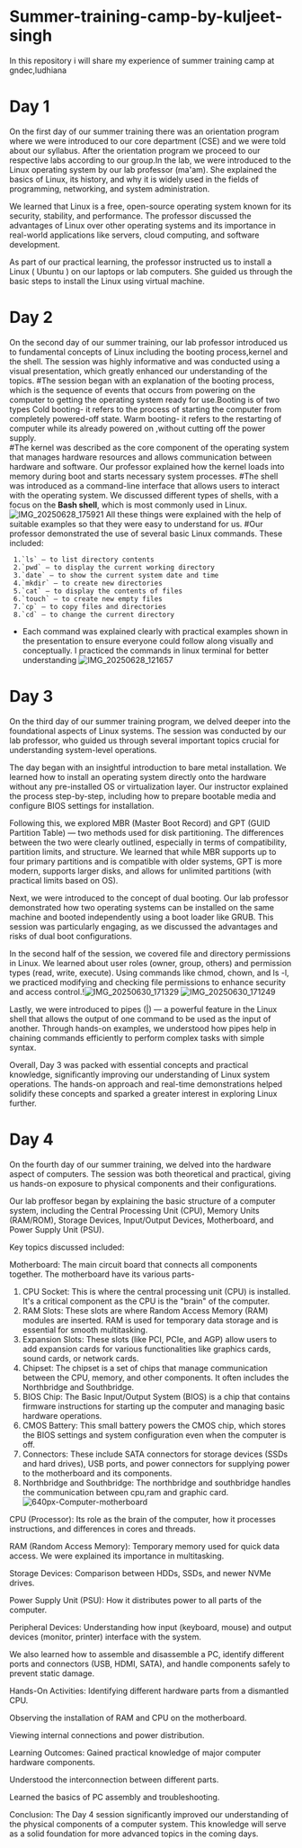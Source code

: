# Summer-training-camp-by-kuljeet-singh
In this repository i will share my experience of summer training camp at gndec,ludhiana
# Day 1
On the first day of our summer training there was an orientation program where we were introduced to our core department (CSE) and we were told about our syllabus.
After the orientation program we proceed to our respective labs according to our group.In the lab, we were introduced to the Linux operating system by our lab professor (ma'am). She explained the basics of Linux, its history, and why it is widely used in the fields of programming, networking, and system administration.

We learned that Linux is a free, open-source operating system known for its security, stability, and performance. The professor discussed the advantages of Linux over other operating systems and its importance in real-world applications like servers, cloud computing, and software development.

As part of our practical learning, the professor instructed us to install a Linux ( Ubuntu ) on our laptops or lab computers. She guided us through the basic steps to install the Linux using virtual machine.
# Day 2
On the second day of our summer training, our lab professor introduced us to fundamental concepts of Linux including the booting process,kernel and the shell. The session was highly informative and was conducted using a visual presentation, which greatly enhanced our understanding of the topics.
#The session began with an explanation of the booting process, which is the sequence of events that occurs from powering on the computer to getting the operating system ready for use.Booting is of two types 
Cold booting- it refers to the process of starting the computer from completely powered-off state.
Warm booting- it refers to the restarting of computer while its already powered on ,without cutting off the power supply.  
#The kernel was described as the core component of the operating system that manages hardware resources and allows communication between hardware and software.
    Our professor explained how the kernel loads into memory during boot and starts necessary system processes.
#The shell was introduced as a command-line interface that allows users to interact with the operating system.
    We discussed different types of shells, with a focus on the **Bash shell**, which is most commonly used in Linux.
    ![IMG_20250628_175921](https://github.com/user-attachments/assets/7119bdc7-4ee3-4e07-9d00-9d2399aece5f)
  All these things were explained with the help of suitable examples so that they were easy to understand for us. 
#Our professor demonstrated the use of several basic Linux commands. These included:

     1.`ls` – to list directory contents
     2.`pwd` – to display the current working directory
     3.`date` – to show the current system date and time
     4.`mkdir` – to create new directories
     5.`cat` – to display the contents of files
     6.`touch` – to create new empty files
     7.`cp` – to copy files and directories
     8.`cd` – to change the current directory
   * Each command was explained clearly with practical examples shown in the presentation to ensure everyone could follow along visually and conceptually.
     I practiced the commands in linux terminal for better understanding
     ![IMG_20250628_121657](https://github.com/user-attachments/assets/a21ce1cf-80a6-461f-83d8-f37d183d5486)
# Day 3
On the third day of our summer training program, we delved deeper into the foundational aspects of Linux systems. The session was conducted by our lab professor, who guided us through several important topics crucial for understanding system-level operations.

The day began with an insightful introduction to bare metal installation. We learned how to install an operating system directly onto the hardware without any pre-installed OS or virtualization layer. Our instructor explained the process step-by-step, including how to prepare bootable media and configure BIOS settings for installation.

Following this, we explored MBR (Master Boot Record) and GPT (GUID Partition Table) — two methods used for disk partitioning. The differences between the two were clearly outlined, especially in terms of compatibility, partition limits, and structure. We learned that while MBR supports up to four primary partitions and is compatible with older systems, GPT is more modern, supports larger disks, and allows for unlimited partitions (with practical limits based on OS).

Next, we were introduced to the concept of dual booting. Our lab professor demonstrated how two operating systems can be installed on the same machine and booted independently using a boot loader like GRUB. This session was particularly engaging, as we discussed the advantages and risks of dual boot configurations.

In the second half of the session, we covered file and directory permissions in Linux. We learned about user roles (owner, group, others) and permission types (read, write, execute). Using commands like chmod, chown, and ls -l, we practiced modifying and checking file permissions to enhance security and access control.!![IMG_20250630_171329](https://github.com/user-attachments/assets/963dd723-67ba-4ee4-ab4d-5ccf32a0ee3a)
![IMG_20250630_171249](https://github.com/user-attachments/assets/2cc39c01-403b-45cb-ac03-bcaa2d40921d)


Lastly, we were introduced to pipes (|) — a powerful feature in the Linux shell that allows the output of one command to be used as the input of another. Through hands-on examples, we understood how pipes help in chaining commands efficiently to perform complex tasks with simple syntax.

Overall, Day 3 was packed with essential concepts and practical knowledge, significantly improving our understanding of Linux system operations. The hands-on approach and real-time demonstrations helped solidify these concepts and sparked a greater interest in exploring Linux further.

# Day 4
On the fourth day of our summer training, we delved into the hardware aspect of computers. The session was both theoretical and practical, giving us hands-on exposure to physical components and their configurations.

Our lab proffesor began by explaining the basic structure of a computer system, including the Central Processing Unit (CPU), Memory Units (RAM/ROM), Storage Devices, Input/Output Devices, Motherboard, and Power Supply Unit (PSU).

Key topics discussed included:

Motherboard: The main circuit board that connects all components together. The motherboard have its various parts-
1. CPU Socket: This is where the central processing unit (CPU) is installed. It's a critical component as the CPU is the "brain" of the computer. 
2. RAM Slots: These slots are where Random Access Memory (RAM) modules are inserted. RAM is used for temporary data storage and is essential for smooth multitasking. 
3. Expansion Slots: These slots (like PCI, PCIe, and AGP) allow users to add expansion cards for various functionalities like graphics cards, sound cards, or network cards. 
4. Chipset: The chipset is a set of chips that manage communication between the CPU, memory, and other components. It often includes the Northbridge and Southbridge. 
5. BIOS Chip: The Basic Input/Output System (BIOS) is a chip that contains firmware instructions for starting up the computer and managing basic hardware operations. 
6. CMOS Battery: This small battery powers the CMOS chip, which stores the BIOS settings and system configuration even when the computer is off. 
7. Connectors: These include SATA connectors for storage devices (SSDs and hard drives), USB ports, and power connectors for supplying power to the motherboard and its components. 
8. Northbridge and Southbridge: The northbridge and southbridge handles the communication between cpu,ram and graphic card.  
![640px-Computer-motherboard](https://github.com/user-attachments/assets/b8cddd19-6b19-444a-bc21-ce0a642de076)

CPU (Processor): Its role as the brain of the computer, how it processes instructions, and differences in cores and threads.

RAM (Random Access Memory): Temporary memory used for quick data access. We were explained its importance in multitasking.

Storage Devices: Comparison between HDDs, SSDs, and newer NVMe drives.

Power Supply Unit (PSU): How it distributes power to all parts of the computer.

Peripheral Devices: Understanding how input (keyboard, mouse) and output devices (monitor, printer) interface with the system.

We also learned how to assemble and disassemble a PC, identify different ports and connectors (USB, HDMI, SATA), and handle components safely to prevent static damage.

Hands-On Activities:
Identifying different hardware parts from a dismantled CPU.

Observing the installation of RAM and CPU on the motherboard.

Viewing internal connections and power distribution.

Learning Outcomes:
Gained practical knowledge of major computer hardware components.

Understood the interconnection between different parts.

Learned the basics of PC assembly and troubleshooting.

Conclusion:
The Day 4 session significantly improved our understanding of the physical components of a computer system. This knowledge will serve as a solid foundation for more advanced topics in the coming days.

